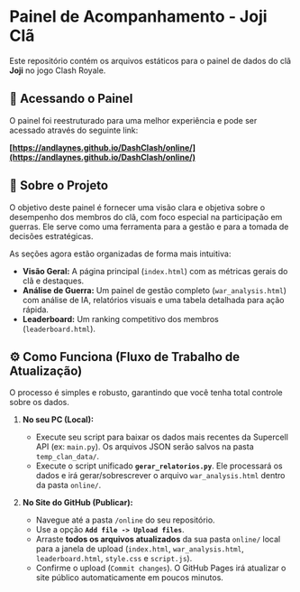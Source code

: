 # Painel de Acompanhamento - Joji Clã

Este repositório contém os arquivos estáticos para o painel de dados do clã **Joji** no jogo Clash Royale.

## 🚀 Acessando o Painel

O painel foi reestruturado para uma melhor experiência e pode ser acessado através do seguinte link:

**[https://andlaynes.github.io/DashClash/online/](https://andlaynes.github.io/DashClash/online/)**

## 📖 Sobre o Projeto

O objetivo deste painel é fornecer uma visão clara e objetiva sobre o desempenho dos membros do clã, com foco especial na participação em guerras. Ele serve como uma ferramenta para a gestão e para a tomada de decisões estratégicas.

As seções agora estão organizadas de forma mais intuitiva:
- **Visão Geral:** A página principal (`index.html`) com as métricas gerais do clã e destaques.
- **Análise de Guerra:** Um painel de gestão completo (`war_analysis.html`) com análise de IA, relatórios visuais e uma tabela detalhada para ação rápida.
- **Leaderboard:** Um ranking competitivo dos membros (`leaderboard.html`).


## ⚙️ Como Funciona (Fluxo de Trabalho de Atualização)

O processo é simples e robusto, garantindo que você tenha total controle sobre os dados.

1.  **No seu PC (Local):**
    *   Execute seu script para baixar os dados mais recentes da Supercell API (ex: `main.py`). Os arquivos JSON serão salvos na pasta `temp_clan_data/`.
    *   Execute o script unificado **`gerar_relatorios.py`**. Ele processará os dados e irá gerar/sobrescrever o arquivo `war_analysis.html` dentro da pasta `online/`.

2.  **No Site do GitHub (Publicar):**
    *   Navegue até a pasta `/online` do seu repositório.
    *   Use a opção **`Add file -> Upload files`**.
    *   Arraste **todos os arquivos atualizados** da sua pasta `online/` local para a janela de upload (`index.html`, `war_analysis.html`, `leaderboard.html`, `style.css` e `script.js`).
    *   Confirme o upload (`Commit changes`). O GitHub Pages irá atualizar o site público automaticamente em poucos minutos.